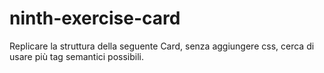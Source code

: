 # ninth-exercise-card

Replicare la struttura della seguente Card, senza aggiungere css, cerca di usare più tag semantici possibili.